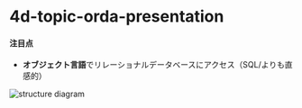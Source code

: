 # 4d-topic-orda-presentation

#### 注目点

* **オブジェクト言語**でリレーショナルデータベースにアクセス（SQL/よりも直感的）

![structure diagram](https://github.com/miyako/4d-topic-orda-presentation/assets/1725068/b9f4e2a7-93c5-4d2a-a92a-2bff59d60b12)
